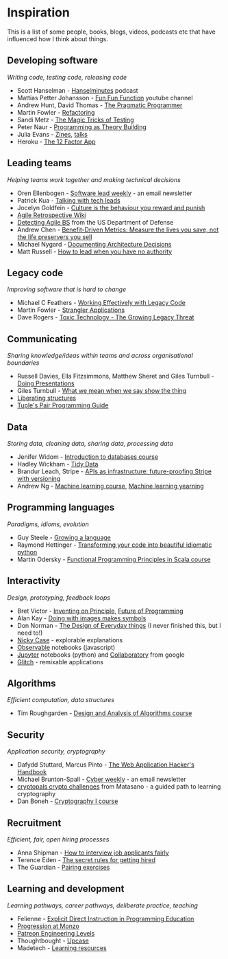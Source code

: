 # Inspiration

This is a list of some people, books, blogs, videos, podcasts etc that have influenced how I think about things.

## Developing software
*Writing code, testing code, releasing code*

- Scott Hanselman - [Hanselminutes](https://hanselminutes.com/) podcast
- Mattias Petter Johansson - [Fun Fun Function](https://www.youtube.com/channel/UCO1cgjhGzsSYb1rsB4bFe4Q) youtube channel
- Andrew Hunt, David Thomas - [The Pragmatic Programmer](https://www.nceclusters.no/globalassets/filer/nce/diverse/the-pragmatic-programmer.pdf)
- Martin Fowler - [Refactoring](https://martinfowler.com/books/refactoring.html)
- Sandi Metz - [The Magic Tricks of Testing](https://www.youtube.com/watch?v=URSWYvyc42M)
- Peter Naur - [Programming as Theory Building](http://pages.cs.wisc.edu/~remzi/Naur.pdf)
- Julia Evans - [Zines](https://wizardzines.com/), [talks](https://jvns.ca/talks/)
- Heroku - [The 12 Factor App](https://12factor.net/)

## Leading teams
*Helping teams work together and making technical decisions*

- Oren Ellenbogen - [Software lead weekly](http://softwareleadweekly.com/) - an email newsletter
- Patrick Kua - [Talking with tech leads](https://www.goodreads.com/book/show/23270194-talking-with-tech-leads)
- Jocelyn Goldfein - [Culture is the behaviour you reward and punish](https://jocelyngoldfein.com/culture-is-the-behavior-you-reward-and-punish-7e8e75c6543e)
- [Agile Retrospective Wiki](http://retrospectivewiki.org/index.php?title=Agile_Retrospective_Resource_Wiki)
- [Detecting Agile BS](https://media.defense.gov/2018/Oct/09/2002049591/-1/-1/0/DIB_DETECTING_AGILE_BS_2018.10.05.PDF) from the US Department of Defense
- Andrew Chen - [Benefit-Driven Metrics: Measure the lives you save, not the life preservers you sell](https://andrewchen.co/benefit-driven-metrics-measure-the-lives-you-save-not-the-life-preservers-you-sell/)
- Michael Nygard - [Documenting Architecture Decisions](http://thinkrelevance.com/blog/2011/11/15/documenting-architecture-decisions)
- Matt Russell - [How to lead when you have no authority](https://medium.com/swlh/how-to-lead-when-you-have-no-authority-9f22206356d4)

## Legacy code
*Improving software that is hard to change*

- Michael C Feathers - [Working Effectively with Legacy Code](https://www.goodreads.com/book/show/44919.Working_Effectively_with_Legacy_Code)
- Martin Fowler - [Strangler Applications](https://www.martinfowler.com/bliki/StranglerApplication.html)
- Dave Rogers - [Toxic Technology - The Growing Legacy Threat](https://blog.usejournal.com/toxic-technology-the-growing-legacy-threat-b95ad098a339)

## Communicating
*Sharing knowledge/ideas within teams and across organisational boundaries*

- Russell Davies, Ella Fitzsimmons, Matthew Sheret and Giles Turnbull - [Doing Presentations](http://www.doingpresentations.com)
- Giles Turnbull - [What we mean when we say show the thing](https://gdsengagement.blog.gov.uk/2016/11/04/what-we-mean-when-we-say-show-the-thing/)
- [Liberating structures](http://www.liberatingstructures.com/)
- [Tuple's Pair Programming Guide](https://tuple.app/pair-programming-guide/)

## Data
*Storing data, cleaning data, sharing data, processing data*

- Jenifer Widom - [Introduction to databases course](https://lagunita.stanford.edu/courses/DB/2014/SelfPaced/about)
- Hadley Wickham - [Tidy Data](http://vita.had.co.nz/papers/tidy-data.pdf)
- Brandur Leach, Stripe - [APIs as infrastructure: future-proofing Stripe with versioning](https://stripe.com/blog/api-versioning)
- Andrew Ng - [Machine learning course](https://www.coursera.org/learn/machine-learning), [Machine learning yearning](https://www.mlyearning.org/)

## Programming languages
*Paradigms, idioms, evolution*

- Guy Steele - [Growing a language](https://www.youtube.com/watch?v=_ahvzDzKdB0)
- Raymond Hettinger - [Transforming your code into beautiful idiomatic python](https://youtu.be/OSGv2VnC0go)
- Martin Odersky - [Functional Programming Principles in Scala course](https://www.coursera.org/learn/progfun1)

## Interactivity
*Design, prototyping, feedback loops*

- Bret Victor - [Inventing on Principle](https://www.youtube.com/watch?v=8QiPFmIMxFc), [Future of Programming](https://www.youtube.com/watch?v=8pTEmbeENF4)
- Alan Kay - [Doing with images makes symbols](https://archive.org/details/AlanKeyD1987)
- Don Norman - [The Design of Everyday things](http://www.nixdell.com/classes/HCI-and-Design-Spring-2017/The-Design-of-Everyday-Things-Revised-and-Expanded-Edition.pdf) (I never finished this, but I need to!)
- [Nicky Case](https://ncase.me/) - explorable explanations
- [Observable](https://observablehq.com/) notebooks (javascript)
- [Jupyter](https://jupyter.org/) notebooks (python) and [Collaboratory](https://colab.research.google.com/) from google
- [Glitch](https://glitch.com/) - remixable applications

## Algorithms
*Efficient computation, data structures*

- Tim Roughgarden - [Design and Analysis of Algorithms course](https://www.youtube.com/watch?v=yRM3sc57q0c&list=PLXFMmlk03Dt7Q0xr1PIAriY5623cKiH7V)

## Security
*Application security, cryptography*

- Dafydd Stuttard, Marcus Pinto - [The Web Application Hacker's Handbook](https://archive.org/details/TheWebApplicationHackersHandbook2ndEdition)
- Michael Brunton-Spall - [Cyber weekly](https://tinyletter.com/CyberWeekly) - an email newsletter
- [cryptopals crypto challenges](https://cryptopals.com/) from Matasano - a guided path to learning cryptography
- Dan Boneh - [Cryptography I course](https://www.coursera.org/learn/crypto)

## Recruitment
*Efficient, fair, open hiring processes*

- Anna Shipman - [How to interview job applicants fairly](https://www.annashipman.co.uk/jfdi/interviewing-fairly.html)
- Terence Eden - [The secret rules for getting hired](https://shkspr.mobi/blog/2019/04/the-secret-rules-for-getting-hired/)
- The Guardian - [Pairing exercises](https://www.theguardian.com/info/developer-blog/2016/jan/20/the-guardians-new-pairing-exercises)

## Learning and development
*Learning pathways, career pathways, deliberate practice, teaching*

- Felienne - [Explicit Direct Instruction in Programming Education](https://resources.rstudio.com/rstudio-conf-2019/opening-keynote-day2)
- [Progression at Monzo](https://progression.monzo.com/)
- [Patreon Engineering Levels](https://levels.patreon.com/)
- Thoughtbought - [Upcase](https://thoughtbot.com/upcase)
- Madetech - [Learning resources](https://learn.madetech.com/)

